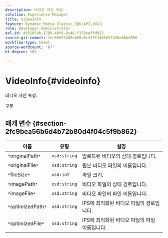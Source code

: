 ```yaml
---
description: 비디오 자산 속성.
solution: Experience Manager
title: VideoInfo
feature: Dynamic Media Classic,SDK/API,비디오
role: Developer,Administrator
exl-id: 4f01d54b-1799-40f8-8c46-f170ceffdd25
source-git-commit: 1ec8b59f442eb96c6c3f5f1405d57a38a86bd056
workflow-type: tm+mt
source-wordcount: '67'
ht-degree: 10%

---
```


# VideoInfo{#videoinfo}

비디오 자산 속성.

구문

## 매개 변수 {#section-2fc9bea56b6d4b72b80d4f04c5f9b862}

| 이름 | 유형 | 설명 |
|---|---|---|
| `*`originalPath`*` | `xsd:string` | 업로드된 비디오의 상대 경로입니다. |
| `*`originalFile`*` | `xsd:string` | 원본 비디오 파일의 이름입니다. |
| `*`fileSize`*` | `xsd:int` | 파일 크기. |
| `*`imagePath`*` | `xsd:string` | 비디오 파일의 상대 경로입니다. |
| `*`imageFile`*` | `xsd:string` | 비디오 파일의 파일 이름입니다. |
| `*`optimizedPath`*` | `xsd:string` | IPS에 최적화된 비디오 파일의 경로입니다. |
| `*`optimizedFile`*` | `xsd:string` | IPS에 최적화된 비디오 파일의 파일 이름입니다. |
